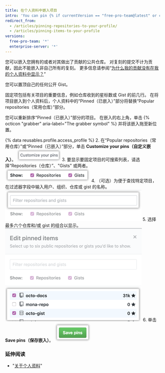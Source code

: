 ```yaml
---
title: 在个人资料中嵌入项目
intro: 'You can pin {% if currentVersion == "free-pro-team@latest" or currentVersion ver_gt "enterprise-server@2.16" %}gists and {% endif %}repositories to your profile so other people can quickly see your best work.'
redirect_from:
  - /articles/pinning-repositories-to-your-profile/
  - /articles/pinning-items-to-your-profile
versions:
  free-pro-team: '*'
  enterprise-server: '*'
---
```


您可以嵌入您拥有的或者对其做出了贡献的公共仓库。 对复刻的提交不计为贡献，因此不能嵌入非自己所有的复刻。 更多信息请参阅“[为什么我的贡献没有在我的个人资料中显示？](/articles/why-are-my-contributions-not-showing-up-on-my-profile)”

您可以置顶自己的任何公开 Gist。

固定项包括有关项目的重要信息，例如仓库收到的星标数或 Gist 的前几行。 在将项目嵌入到个人资料后，个人资料中的“Pinned（已嵌入）”部分将替换“Popular repositories（常用仓库）”部分。

您可以重新排序“Pinned（已嵌入）”部分的项目。 在嵌入的右上角，单击 {% octicon "grabber" aria-label="The grabber symbol" %}  并将该嵌入拖至新位置。

{% data reusables.profile.access_profile %}
2. 在“Popular repositories（常用仓库）”或“Pinned（已嵌入）”部分，单击 **Customize your pins（自定义嵌入）**。 ![自定义嵌入按钮](/assets/images/help/profile/customize-pinned-repositories.png)
3. 要显示要固定项目的可搜索列表，请选择“Repositories（仓库）”、"Gists" 或两者。 ![用于选择显示的项目类型的复选框](/assets/images/help/profile/pinned-repo-picker.png)
4. （可选）为便于查找特定项目，在过滤器字段中输入用户、组织、仓库或 gist 的名称。 ![过滤项目](/assets/images/help/profile/pinned-repo-search.png)
5. 选择最多六个仓库和/或 gist 的组合以显示。 ![选择项目](/assets/images/help/profile/select-items-to-pin.png)
6. 单击 **Save pins（保存嵌入）**。 ![保存嵌入按钮](/assets/images/help/profile/save-pinned-repositories.png)

### 延伸阅读

- "[关于个人资料](/articles/about-your-profile)"
